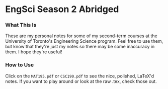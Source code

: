 # EngSci Season 2 Abridged
### What This Is
These are my personal notes for some of my second-term courses at the University of Toronto's Engineering Science program. Feel free to use them, but know that they're just my notes so there may be some inaccuracy in them. I hope they're useful!

### How to Use
Click on the `MAT195.pdf` or `CSC190.pdf` to see the nice, polished, LaTeX'd notes. If you want to play around or look at the raw .tex, check those out.
